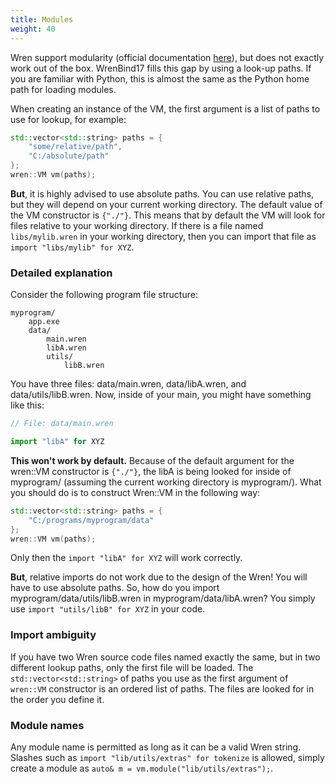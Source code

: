 ```yaml
---
title: Modules
weight: 40
---
```


Wren support modularity (official documentation [here](http://wren.io/modularity.html)), but does not exactly work out of the box. WrenBind17 fills this gap by using a look-up paths. If you are familiar with Python, this is almost the same as the Python home path for loading modules. 

When creating an instance of the VM, the first argument is a list of paths to use for lookup, for example:

```cpp
std::vector<std::string> paths = {
    "some/relative/path",
    "C:/absolute/path"
};
wren::VM vm(paths);
```

**But**, it is highly advised to use absolute paths. You can use relative paths, but they will depend on your current working directory. The default value of the VM constructor is `{"./"}`. This means that by default the VM will look for files relative to your working directory. If there is a file named `libs/mylib.wren` in your working directory, then you can import that file as `import "libs/mylib" for XYZ`. 

### Detailed explanation

Consider the following program file structure:

```
myprogram/
    app.exe
    data/
        main.wren
        libA.wren
        utils/
            libB.wren
```

You have three files: data/main.wren, data/libA.wren, and data/utils/libB.wren. Now, inside of your main, you might have something like this:

```js
// File: data/main.wren

import "libA" for XYZ
```

**This won't work by default.** Because of the default argument for the wren::VM constructor is `{"./"}`, the libA is being looked for inside of myprogram/ (assuming the current working directory is myprogram/). What you should do is to construct Wren::VM in the following way:

```cpp
std::vector<std::string> paths = {
    "C:/programs/myprogram/data"
};
wren::VM vm(paths);
```

Only then the `import "libA" for XYZ` will work correctly.

**But**, relative imports do not work due to the design of the Wren! You will have to use absolute paths. So, how do you import myprogram/data/utils/libB.wren in myprogram/data/libA.wren? You simply use `import "utils/libB" for XYZ` in your code.

### Import ambiguity

If you have two Wren source code files named exactly the same, but in two different lookup paths, only the first file will be loaded. The `std::vector<std::string>` of paths you use as the first argument of `wren::VM` constructor is an ordered list of paths. The files are looked for in the order you define it.

### Module names

Any module name is permitted as long as it can be a valid Wren string. Slashes such as `import "lib/utils/extras" for tokenize` is allowed, simply create a module as `auto& m = vm.module("lib/utils/extras");`.
